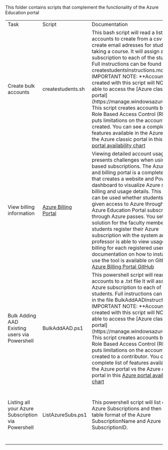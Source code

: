 This folder contains scripts that complement the functionality of the Azure Education portal
<table>
<tr>
<td>Task</td>   <td>Script</td>   <td> Documentation </td>
</tr>
<tr>
<td>Create bulk accounts </td>
<td>createstudents.sh </td>
<td>This bash script will read a list of accounts to create from a csv to bulk create email adresses for students taking a course. It will assign an Azure subscription to each of the students.
Full instructions can be found in the file createstudentsInstructions.md  
IMPORTANT NOTE:   
**Accounts created with this script will NOT be able to access the [Azure classic portal](https://manage.windowsazure.com)**   
This script creates accounts based on Role Based Access Control (RBAC) and puts limitations on the accounts created. You can see a complete list of features available in 
the Azure portal vs the Azure classic portal in this <a href="https://azure.microsoft.com/en-us/features/azure-portal/availability/">Azure portal availability chart</a> 

</td>
<tr>
<td> View billing information </td>
<td> <a href="https://github.com/Microsoft/AzureUsageAndBillingPortal">Azure Billing Portal</a> </td>
<td> Viewing detailed account usage presents challenges when using credit based subscriptions. The Azure Usage and billing portal is a complete solution that creates
a website and PowerBI dashboard to visualize Azure service billing and usage details.  This solution can be used whether students are given access to Azure through the Azure Education 
Portal subscriptions or through Azure passes. You set up the solution for the faculty member. The students register their Azure subscription wih the system and the professor is able to
view usage and billing for each registered user. Full documentation on how to install and use the tool is available on Github <a href="https://github.com/Microsoft/AzureUsageAndBillingPortal">Azure Billing Portal GitHub</a>
</tr>

</td>
<tr>
<td> Bulk Adding AAD Existing users via Powershell</td>
<td> BulkAddAAD.ps1 </td>
<td> This powershell script will read a list of accounts to a .txt file It will assign an Azure subscription to each of the students.
Full instructions can be found in the file BulkAddAADInstructions.md  
IMPORTANT NOTE:   
**Accounts created with this script will NOT be able to access the [Azure classic portal](https://manage.windowsazure.com)**   
This script creates accounts based on Role Based Access Control (RBAC) and puts limitations on the accounts created to a contributor. You can see a complete list of features available in 
the Azure portal vs the Azure classic portal in this <a href="https://azure.microsoft.com/en-us/features/azure-portal/availability/">Azure portal availability chart</a></tr>
</tr>

</td>
<tr>
<td> Listing all your Azure Subscription via Powershell</td>
<td> ListAzureSubs.ps1 </td>
<td> This powershell script will list of the Azure Subscriptions and then list a table format of the Azure SubscriptionName and Azure SubscriptionID. 
<td>Simply run the command Navigate to the directory where the script lives 
<td> PS> cd C:\my_path\yada_yada\ (enter) 
<td> Execute the script: PS> .\ListAzureSubs.ps1 (enter)
<td>Or: you can run the PowerShell script from cmd.exe like this:
<td>powershell -noexit C:\my_path\yada_yada\ListAzureSubs.ps1 (enter)
<td>Simply then copy and paste your Subscription IDs into the Excel for assigning users
</tr>

</table>
